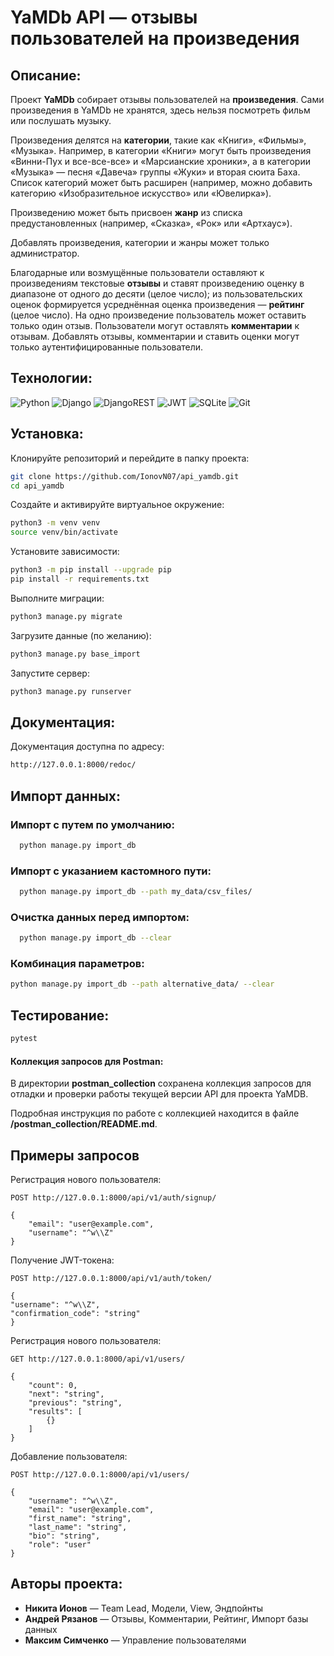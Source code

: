 # YaMDb API — отзывы пользователей на произведения

## Описание:

Проект **YaMDb** собирает отзывы пользователей на **произведения**. Сами произведения в YaMDb не хранятся, 
здесь нельзя посмотреть фильм или послушать музыку.

Произведения делятся на **категории**, такие как «Книги», «Фильмы», «Музыка». Например, в категории 
«Книги» могут быть произведения «Винни-Пух и все-все-все» и «Марсианские хроники», а в категории 
«Музыка» — песня «Давеча» группы «Жуки» и вторая сюита Баха. Список категорий может быть расширен 
(например, можно добавить категорию «Изобразительное искусство» или «Ювелирка»). 

Произведению может быть присвоен **жанр** из списка предустановленных (например, «Сказка», «Рок» или 
«Артхаус»). 

Добавлять произведения, категории и жанры может только администратор.

Благодарные или возмущённые пользователи оставляют к произведениям текстовые **отзывы** и ставят 
произведению оценку в диапазоне от одного до десяти (целое число); из пользовательских оценок 
формируется усреднённая оценка произведения — **рейтинг** (целое число). На одно произведение 
пользователь может оставить только один отзыв.
Пользователи могут оставлять **комментарии** к отзывам.
Добавлять отзывы, комментарии и ставить оценки могут только аутентифицированные пользователи.

## Технологии:

![Python](https://img.shields.io/badge/python-3670A0?style=for-the-badge&logo=python&logoColor=ffdd54)
![Django](https://img.shields.io/badge/django-%23092E20.svg?style=for-the-badge&logo=django&logoColor=white)
![DjangoREST](https://img.shields.io/badge/DJANGO-REST-ff1709?style=for-the-badge&logo=django&logoColor=white&color=ff1709&labelColor=gray)
![JWT](https://img.shields.io/badge/JWT-black?style=for-the-badge&logo=JSON%20web%20tokens)
![SQLite](https://img.shields.io/badge/sqlite-%2307405e.svg?style=for-the-badge&logo=sqlite&logoColor=white)
![Git](https://img.shields.io/badge/git-%23F05033.svg?style=for-the-badge&logo=git&logoColor=white)

## Установка:

Клонируйте репозиторий и перейдите в папку проекта:

```bash
git clone https://github.com/IonovN07/api_yamdb.git
cd api_yamdb
```

Создайте и активируйте виртуальное окружение:

```bash
python3 -m venv venv
source venv/bin/activate
```

Установите зависимости:

```bash
python3 -m pip install --upgrade pip
pip install -r requirements.txt
```

Выполните миграции:

```bash
python3 manage.py migrate
```

Загрузите данные (по желанию):

```bash
python3 manage.py base_import
```

Запустите сервер:

```bash
python3 manage.py runserver
```

## Документация:

Документация доступна по адресу:

```bash
http://127.0.0.1:8000/redoc/
```

## Импорт данных:

###  Импорт с путем по умолчанию:

```bash
  python manage.py import_db
```  

### Импорт с указанием кастомного пути:

```bash
  python manage.py import_db --path my_data/csv_files/
```

### Очистка данных перед импортом:

```bash
  python manage.py import_db --clear
```

### Комбинация параметров:

```bash
python manage.py import_db --path alternative_data/ --clear
```

## Тестирование: 

```bash
pytest
```

#### Коллекция запросов для Postman:
В директории **postman_collection** сохранена коллекция 
запросов для отладки и проверки работы текущей версии 
API для проекта YaMDB.

Подробная инструкция по работе с коллекцией находится в файле 
**/postman_collection/README.md**.

## Примеры запросов

Регистрация нового пользователя:
```code
POST http://127.0.0.1:8000/api/v1/auth/signup/

{
    "email": "user@example.com",
    "username": "^w\\Z"
}
```

Получение JWT-токена:
```code
POST http://127.0.0.1:8000/api/v1/auth/token/

{
"username": "^w\\Z",
"confirmation_code": "string"
}
```

Регистрация нового пользователя:
```code
GET http://127.0.0.1:8000/api/v1/users/

{
    "count": 0,
    "next": "string",
    "previous": "string",
    "results": [
        {}
    ]
}
```

Добавление пользователя:
```code
POST http://127.0.0.1:8000/api/v1/users/

{
    "username": "^w\\Z",
    "email": "user@example.com",
    "first_name": "string",
    "last_name": "string",
    "bio": "string",
    "role": "user"
}
```

## Авторы проекта:

- **Никита Ионов** — Team Lead, Модели, View, Эндпойнты
- **Андрей Рязанов** — Отзывы, Комментарии, Рейтинг, Импорт базы данных  
- **Максим Симченко** — Управление пользователями
